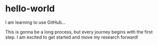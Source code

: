 # hello-world
I am learning to use GitHub...

This is gonna be a long process, but every journey begins with the first step. I am excited to get started and move my research forward!
